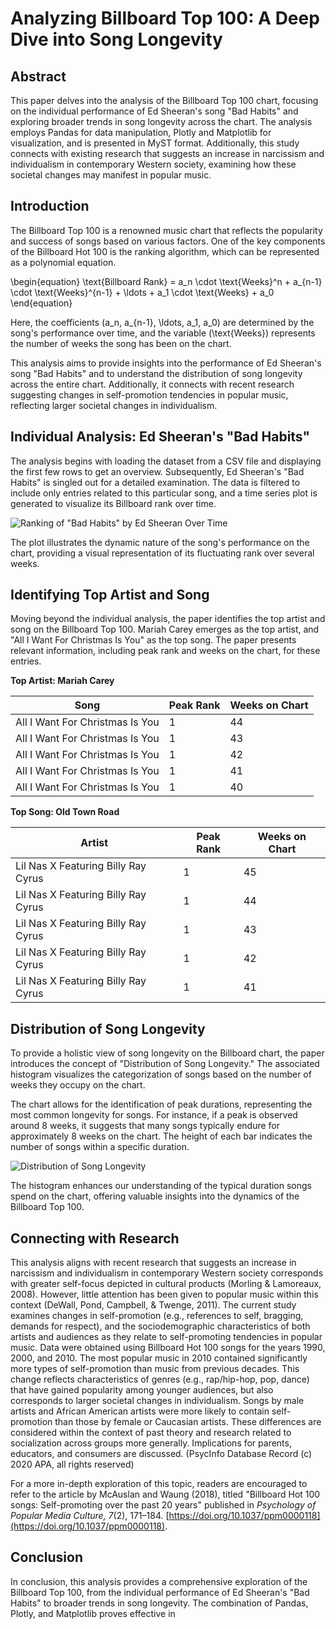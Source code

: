 # Analyzing Billboard Top 100: A Deep Dive into Song Longevity

## Abstract

This paper delves into the analysis of the Billboard Top 100 chart, focusing on the individual performance of Ed Sheeran's song "Bad Habits" and exploring broader trends in song longevity across the chart. The analysis employs Pandas for data manipulation, Plotly and Matplotlib for visualization, and is presented in MyST format. Additionally, this study connects with existing research that suggests an increase in narcissism and individualism in contemporary Western society, examining how these societal changes may manifest in popular music.

## Introduction

The Billboard Top 100 is a renowned music chart that reflects the popularity and success of songs based on various factors. One of the key components of the Billboard Hot 100 is the ranking algorithm, which can be represented as a polynomial equation.


\begin{equation}
\text{Billboard Rank} = a_n \cdot \text{Weeks}^n + a_{n-1} \cdot \text{Weeks}^{n-1} + \ldots + a_1 \cdot \text{Weeks} + a_0
\end{equation}


Here, the coefficients \(a_n, a_{n-1}, \ldots, a_1, a_0\) are determined by the song's performance over time, and the variable \(\text{Weeks}\) represents the number of weeks the song has been on the chart.

This analysis aims to provide insights into the performance of Ed Sheeran's song "Bad Habits" and to understand the distribution of song longevity across the entire chart. Additionally, it connects with recent research suggesting changes in self-promotion tendencies in popular music, reflecting larger societal changes in individualism.

## Individual Analysis: Ed Sheeran's "Bad Habits"

The analysis begins with loading the dataset from a CSV file and displaying the first few rows to get an overview. Subsequently, Ed Sheeran's "Bad Habits" is singled out for a detailed examination. The data is filtered to include only entries related to this particular song, and a time series plot is generated to visualize its Billboard rank over time.

![Ranking of "Bad Habits" by Ed Sheeran Over Time](#EdSheeran)


The plot illustrates the dynamic nature of the song's performance on the chart, providing a visual representation of its fluctuating rank over several weeks.

## Identifying Top Artist and Song

Moving beyond the individual analysis, the paper identifies the top artist and song on the Billboard Top 100. Mariah Carey emerges as the top artist, and "All I Want For Christmas Is You" as the top song. The paper presents relevant information, including peak rank and weeks on the chart, for these entries.

**Top Artist: Mariah Carey**

| Song                             | Peak Rank | Weeks on Chart |
|----------------------------------|-----------|-----------------|
| All I Want For Christmas Is You  | 1         | 44              |
| All I Want For Christmas Is You  | 1         | 43              |
| All I Want For Christmas Is You  | 1         | 42              |
| All I Want For Christmas Is You  | 1         | 41              |
| All I Want For Christmas Is You  | 1         | 40              |

**Top Song: Old Town Road**

| **Artist**                           | **Peak Rank** | **Weeks on Chart** |
|--------------------------------------|---------------|---------------------|
| Lil Nas X Featuring Billy Ray Cyrus   | 1             | 45                  |
| Lil Nas X Featuring Billy Ray Cyrus   | 1             | 44                  |
| Lil Nas X Featuring Billy Ray Cyrus   | 1             | 43                  |
| Lil Nas X Featuring Billy Ray Cyrus   | 1             | 42                  |
| Lil Nas X Featuring Billy Ray Cyrus   | 1             | 41                  |


## Distribution of Song Longevity

To provide a holistic view of song longevity on the Billboard chart, the paper introduces the concept of "Distribution of Song Longevity." The associated histogram visualizes the categorization of songs based on the number of weeks they occupy on the chart.

The chart allows for the identification of peak durations, representing the most common longevity for songs. For instance, if a peak is observed around 8 weeks, it suggests that many songs typically endure for approximately 8 weeks on the chart. The height of each bar indicates the number of songs within a specific duration.

![Distribution of Song Longevity](#longevity)

The histogram enhances our understanding of the typical duration songs spend on the chart, offering valuable insights into the dynamics of the Billboard Top 100.

## Connecting with Research

This analysis aligns with recent research that suggests an increase in narcissism and individualism in contemporary Western society corresponds with greater self-focus depicted in cultural products (Morling & Lamoreaux, 2008). However, little attention has been given to popular music within this context (DeWall, Pond, Campbell, & Twenge, 2011). The current study examines changes in self-promotion (e.g., references to self, bragging, demands for respect), and the sociodemographic characteristics of both artists and audiences as they relate to self-promoting tendencies in popular music. Data were obtained using Billboard Hot 100 songs for the years 1990, 2000, and 2010. The most popular music in 2010 contained significantly more types of self-promotion than music from previous decades. This change reflects characteristics of genres (e.g., rap/hip-hop, pop, dance) that have gained popularity among younger audiences, but also corresponds to larger societal changes in individualism. Songs by male artists and African American artists were more likely to contain self-promotion than those by female or Caucasian artists. These differences are considered within the context of past theory and research related to socialization across groups more generally. Implications for parents, educators, and consumers are discussed. (PsycInfo Database Record (c) 2020 APA, all rights reserved)

For a more in-depth exploration of this topic, readers are encouraged to refer to the article by McAuslan and Waung (2018), titled "Billboard Hot 100 songs: Self-promoting over the past 20 years" published in *Psychology of Popular Media Culture, 7*(2), 171–184. [https://doi.org/10.1037/ppm0000118](https://doi.org/10.1037/ppm0000118).

## Conclusion

In conclusion, this analysis provides a comprehensive exploration of the Billboard Top 100, from the individual performance of Ed Sheeran's "Bad Habits" to broader trends in song longevity. The combination of Pandas, Plotly, and Matplotlib proves effective in
